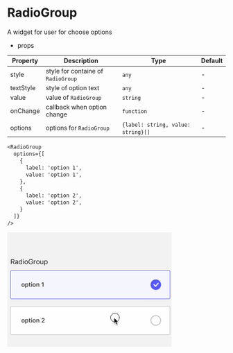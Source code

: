 # RadioGroup

A widget for user for choose options

- props

| Property       | Description                         | Type                               | Default |
|----------------|-------------------------------------|------------------------------------|---------|
| style          | style for containe of `RadioGroup`  | `any`                              | -       |
| textStyle      | style of option text                | `any`                              | -       |
| value          | value of `RadioGroup`               | `string`                           | -       |
| onChange       | callback when option change         | `function`                         | -       |
| options        | options for `RadioGroup`            | `{label: string, value: string}[]` | -       |

```tsx
<RadioGroup 
  options={[
    {
      label: 'option 1',
      value: 'option 1',
    },
    {
      label: 'option 2',
      value: 'option 2',
    }
  ]}
/>
```

![RadiGroup](./img/radiogroup.gif)
